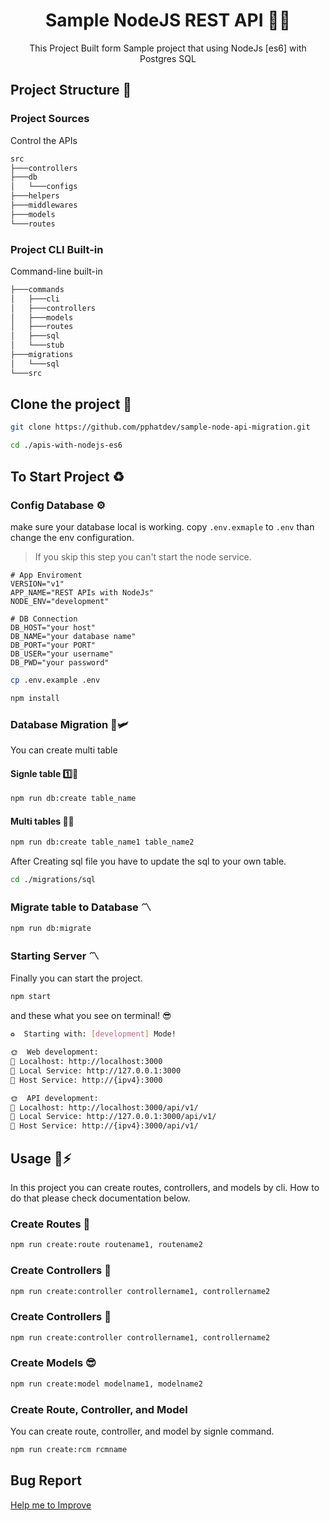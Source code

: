 <div align="center">
    <h1> Sample NodeJS REST API 🌈🌞 </h1>
    <p>This Project Built form Sample project that using NodeJs [es6] with Postgres SQL</p>
</div>

## Project Structure 📂

### Project Sources
Control the APIs
```sh
src
├───controllers
├───db
│   └───configs
├───helpers
├───middlewares
├───models
└───routes
```

### Project CLI Built-in
Command-line built-in
```sh
├───commands
│   ├───cli
│   ├───controllers
│   ├───models
│   ├───routes
│   ├───sql
│   └───stub
├───migrations
│   └───sql
└───src
```

## Clone the project 📂

```sh
git clone https://github.com/pphatdev/sample-node-api-migration.git
```

```sh
cd ./apis-with-nodejs-es6
```

## To Start Project ♻️

### Config Database ⚙️

make sure your database local is working. copy `.env.exmaple` to `.env` than change the env configuration.

> If you skip this step you can't start the node service.

```env
# App Enviroment
VERSION="v1"
APP_NAME="REST APIs with NodeJs"
NODE_ENV="development"

# DB Connection
DB_HOST="your host"
DB_NAME="your database name"
DB_PORT="your PORT"
DB_USER="your username"
DB_PWD="your password"
```

```sh
cp .env.example .env
```

```sh
npm install
```

### Database Migration 🚀🛩️

You can create multi table

#### Signle table 1️⃣🥰

```sh
npm run db:create table_name
```

#### Multi tables 🔢🥰

```sh
npm run db:create table_name1 table_name2
```
After Creating sql file you have to update the sql to your own table.

```sh
cd ./migrations/sql
```

### Migrate table to Database 〽️

```sh
npm run db:migrate
```

### Starting Server 〽️

Finally you can start the project.

```sh
npm start
```

and these what you see on terminal! 😎

```bash
♻️  Starting with: [development] Mode!

🌞  Web development:
🚀 Localhost: http://localhost:3000
🚀 Local Service: http://127.0.0.1:3000
🚀 Host Service: http://{ipv4}:3000

🌞  API development:
🚀 Localhost: http://localhost:3000/api/v1/
🚀 Local Service: http://127.0.0.1:3000/api/v1/
🚀 Host Service: http://{ipv4}:3000/api/v1/
```

## Usage 🧭⚡
In this project you can create routes, controllers, and models by cli. How to do that please check documentation below.

### Create Routes 📂
```bash
npm run create:route routename1, routename2
```

### Create Controllers 📂
```bash
npm run create:controller controllername1, controllername2
```

### Create Controllers 📂
```bash
npm run create:controller controllername1, controllername2
```

### Create Models 😎
```bash
npm run create:model modelname1, modelname2
```

### Create Route, Controller, and Model

You can create route, controller, and model by signle command.

```bash
npm run create:rcm rcmname
```

## Bug Report

[Help me to Improve](https://github.com/pphatdev/sample-node-api-migration/discussions/new?category=general)
